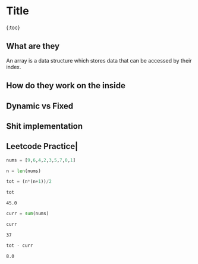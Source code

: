 # Title



{:toc}

## What are they 

An array is a data structure which stores data that can be accessed by their index.

## How do they work on the inside

## Dynamic vs Fixed

## Shit implementation

## Leetcode Practice|

```python
nums = [9,6,4,2,3,5,7,0,1]
```

```python
n = len(nums)
```

```python
tot = (n*(n+1))/2
```

```python
tot
```




    45.0



```python
curr = sum(nums)
```

```python
curr
```




    37



```python
tot - curr
```




    8.0


